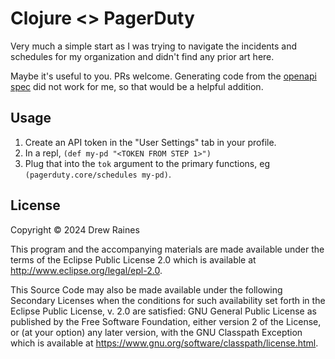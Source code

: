 # Clojure <> PagerDuty

Very much a simple start as I was trying to navigate the incidents and
schedules for my organization and didn't find any prior art here.

Maybe it's useful to you.  PRs welcome.  Generating code from the
[openapi spec](https://github.com/PagerDuty/api-schema) did not work
for me, so that would be a helpful addition.

## Usage

1. Create an API token in the "User Settings" tab in your profile.
2. In a repl, `(def my-pd "<TOKEN FROM STEP 1>")`
2. Plug that into the `tok` argument to the primary functions, eg
   `(pagerduty.core/schedules my-pd)`.

## License

Copyright © 2024 Drew Raines

This program and the accompanying materials are made available under the
terms of the Eclipse Public License 2.0 which is available at
http://www.eclipse.org/legal/epl-2.0.

This Source Code may also be made available under the following Secondary
Licenses when the conditions for such availability set forth in the Eclipse
Public License, v. 2.0 are satisfied: GNU General Public License as published by
the Free Software Foundation, either version 2 of the License, or (at your
option) any later version, with the GNU Classpath Exception which is available
at https://www.gnu.org/software/classpath/license.html.
